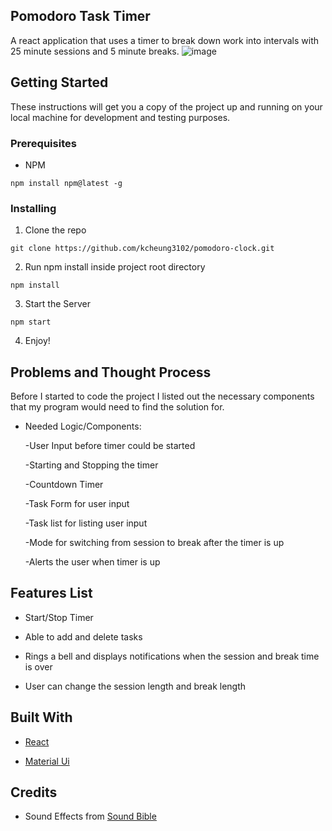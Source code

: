 ## Pomodoro Task Timer

A react application that uses a timer to break down work into intervals with 25 minute sessions and 5 minute breaks.
![image](https://user-images.githubusercontent.com/44646134/80221168-e6ec4a80-8612-11ea-98e1-f2712a1d1b45.png)


## Getting Started

These instructions will get you a copy of the project up and running on your local machine for development and testing purposes.

### Prerequisites

- NPM
```
npm install npm@latest -g
```

### Installing

1. Clone the repo

```
git clone https://github.com/kcheung3102/pomodoro-clock.git
```

2. Run npm install inside project root directory
```
npm install
```
3. Start the Server
```
npm start
```
4. Enjoy!

## Problems and Thought Process
Before I started to code the project I listed out the necessary components that my program would need to find the solution for. 

* Needed Logic/Components:
     
     -User Input before timer could be started
     
     -Starting and Stopping the timer
     
     -Countdown Timer
     
     -Task Form for user input
     
     -Task list for listing user input
     
     -Mode for switching from session to break after the timer is up
     
     -Alerts the user when timer is up

## Features List
* Start/Stop Timer

* Able to add and delete tasks

* Rings a bell and displays notifications when the session and break time is over

* User can change the session length and break length

## Built With
* [React](https://reactjs.org/)

* [Material Ui](https://material-ui.com/)

## Credits
* Sound Effects from [Sound Bible](http://soundbible.com)
